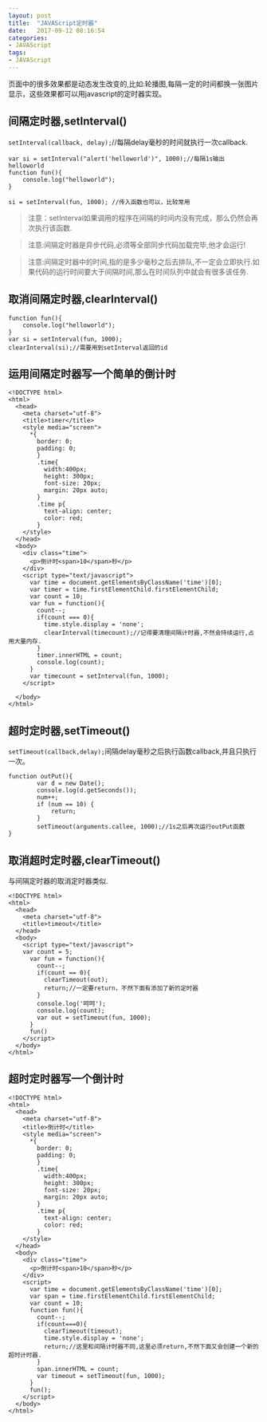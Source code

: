 ```yaml
---
layout: post
title:  "JAVAScript定时器"
date:   2017-09-12 08:16:54
categories:
- JAVAScript
tags:
- JAVAScript
---
```




页面中的很多效果都是动态发生改变的,比如:轮播图,每隔一定的时间都换一张图片显示，这些效果都可以用javascript的定时器实现。





## 间隔定时器,setInterval()

`setInterval(callback, delay);`//每隔delay毫秒的时间就执行一次callback.

```
var si = setInterval("alert('helloworld')", 1000);//每隔1s输出helloworld
function fun(){
    console.log("helloworld");
}

si = setInterval(fun, 1000); //传入函数也可以，比较常用
```

>注意：setInterval如果调用的程序在间隔的时间内没有完成，那么仍然会再次执行该函数.

>注意:间隔定时器是异步代码,必须等全部同步代码加载完毕,他才会运行!

>注意:间隔定时器中的时间,指的是多少毫秒之后去排队,不一定会立即执行.如果代码的运行时间要大于间隔时间,那么在时间队列中就会有很多该任务.

## 取消间隔定时器,clearInterval()

```
function fun(){
    console.log("helloworld");
}
var si = setInterval(fun, 1000);
clearInterval(si);//需要用到setInterval返回的id
```

## 运用间隔定时器写一个简单的倒计时

```
<!DOCTYPE html>
<html>
  <head>
    <meta charset="utf-8">
    <title>timer</title>
    <style media="screen">
      *{
        border: 0;
        padding: 0;
        }
        .time{
          width:400px;
          height: 300px;
          font-size: 20px;
          margin: 20px auto;
        }
        .time p{
          text-align: center;
          color: red;
        }
    </style>
  </head>
  <body>
    <div class="time">
      <p>倒计时<span>10</span>秒</p>
    </div>
    <script type="text/javascript">
      var time = document.getElementsByClassName('time')[0];
      var timer = time.firstElementChild.firstElementChild;
      var count = 10;
      var fun = function(){
        count--;
        if(count === 0){
          time.style.display = 'none';
          clearInterval(timecount);//记得要清理间隔计时器,不然会持续运行,占用大量内存.
        }
        timer.innerHTML = count;
        console.log(count);
      }
      var timecount = setInterval(fun, 1000);
    </script>

  </body>
</html>
```

## 超时定时器,setTimeout()

`setTimeout(callback,delay);`间隔delay毫秒之后执行函数callback,并且只执行一次。

```
function outPut(){
        var d = new Date();
        console.log(d.getSeconds());
        num++;
        if (num == 10) {
            return;
        }
        setTimeout(arguments.callee, 1000);//1s之后再次运行outPut函数
}  
```

## 取消超时定时器,clearTimeout()

与间隔定时器的取消定时器类似.

```
<!DOCTYPE html>
<html>
  <head>
    <meta charset="utf-8">
    <title>timeout</title>
  </head>
  <body>
    <script type="text/javascript">
    var count = 5;
      var fun = function(){
        count--;
        if(count == 0){
          clearTimeout(out);
          return;//一定要return，不然下面有添加了新的定时器
        }
        console.log('呵呵');
        console.log(count);
        var out = setTimeout(fun, 1000);
      }
      fun()
    </script>
  </body>
</html>
```

## 超时定时器写一个倒计时

```
<!DOCTYPE html>
<html>
  <head>
    <meta charset="utf-8">
    <title>倒计时</title>
    <style media="screen">
      *{
        border: 0;
        padding: 0;
        }
        .time{
          width:400px;
          height: 300px;
          font-size: 20px;
          margin: 20px auto;
        }
        .time p{
          text-align: center;
          color: red;
        }
    </style>
  </head>
  <body>
    <div class="time">
      <p>倒计时<span>10</span>秒</p>
    </div>
    <script>
      var time = document.getElementsByClassName('time')[0];
      var span = time.firstElementChild.firstElementChild;
      var count = 10;
      function fun(){
        count--;
        if(count===0){
          clearTimeout(timeout);
          time.style.display = 'none';
          return;//这里和间隔计时器不同,这里必须return,不然下面又会创建一个新的超时计时器.
        }
        span.innerHTML = count;
        var timeout = setTimeout(fun, 1000);
      }
      fun();
    </script>
  </body>
</html>
```
